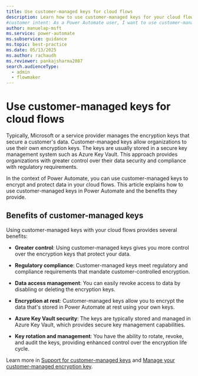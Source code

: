 ```yaml
---
title: Use customer-managed keys for cloud flows
description: Learn how to use customer-managed keys for your cloud flows in Power Automate to enhance data security and meet compliance requirements.
#customer intent: As a Power Automate user, I want to use customer-managed keys for cloud flows so that I can meet compliance policies for data security and privacy.
author: manuelap-msft
ms.service: power-automate
ms.subservice: guidance
ms.topic: best-practice
ms.date: 05/13/2025
ms.author: rachaudh
ms.reviewer: pankajsharma2087
search.audienceType:
  - admin
  - flowmaker
---
```


# Use customer-managed keys for cloud flows

Typically, Microsoft or a service provider manages the encryption keys that secure a customer's data. Customer-managed keys allow organizations to use their own encryption keys. The keys are usually stored in a secure key management system such as Azure Key Vault. This approach provides organizations with greater control over their data security and compliance with regulatory requirements.

In the context of Power Automate, you can use customer-managed keys to encrypt and protect data in your cloud flows. This article explains how to use customer-managed keys in Power Automate and the benefits they provide.

## Benefits of customer-managed keys

Using customer-managed keys with your cloud flows provides several benefits:

- **Greater control**: Using customer-managed keys gives you more control over the encryption keys that protect your data.

- **Regulatory compliance**: Customer-managed keys meet regulatory and compliance requirements that mandate customer-controlled encryption.

- **Data access management**: You can easily revoke access to data by disabling or deleting the encryption keys.

- **Encryption at rest**: Customer-managed keys allow you to encrypt the data that's stored in Power Automate at rest using your own keys.

- **Azure Key Vault security**: The keys are typically stored and managed in Azure Key Vault, which provides secure key management capabilities.

- **Key rotation and management**: You have the ability to rotate, revoke, and audit the keys, providing enhanced control over the encryption life cycle.

Learn more in [Support for customer-managed keys](/power-automate/customer-managed-keys) and [Manage your customer-managed encryption key](/power-platform/admin/customer-managed-key).
